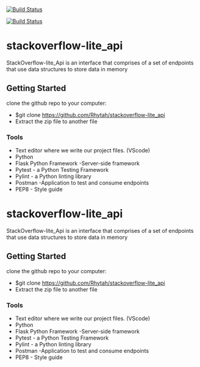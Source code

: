 [![Build Status](https://travis-ci.org/Rhytah/stackoverflow-lite_api.svg?branch=tests)](https://travis-ci.org/Rhytah/stackoverflow-lite_api)

[![Build Status](https://travis-ci.org/Rhytah/stackoverflow-lite_api.svg?branch=tests)](https://travis-ci.org/Rhytah/stackoverflow-lite_api)


# stackoverflow-lite_api

StackOverflow-lite_Api is an interface that comprises of a set of endpoints that use data structures to store data in memory

## Getting Started
clone the github repo to your computer:
* $git clone https://github.com/Rhytah/stackoverflow-lite_api
* Extract the zip file to another file
 

### Tools

* Text editor where we write our project files. (VScode)
* Python
* Flask Python Framework -Server-side framework
* Pytest - a Python Testing Framework
* Pylint - a Python linting library 
* Postman -Application to test and consume endpoints
* PEP8 - Style guide


# stackoverflow-lite_api

StackOverflow-lite_Api is an interface that comprises of a set of endpoints that use data structures to store data in memory

## Getting Started
clone the github repo to your computer:
* $git clone https://github.com/Rhytah/stackoverflow-lite_api
* Extract the zip file to another file
 

### Tools

* Text editor where we write our project files. (VScode)
* Python
* Flask Python Framework -Server-side framework
* Pytest - a Python Testing Framework
* Pylint - a Python linting library 
* Postman -Application to test and consume endpoints
* PEP8 - Style guide

